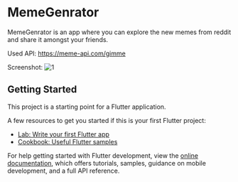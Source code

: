 # MemeGenrator

MemeGenrator is an app where you can explore the new memes from reddit and share it amongst your friends.

Used API:
https://meme-api.com/gimme

Screenshot:
![1](https://user-images.githubusercontent.com/128177210/232280921-7423265b-6be3-444c-8ab1-0cb0dccde03f.png)


## Getting Started

This project is a starting point for a Flutter application.

A few resources to get you started if this is your first Flutter project:

- [Lab: Write your first Flutter app](https://docs.flutter.dev/get-started/codelab)
- [Cookbook: Useful Flutter samples](https://docs.flutter.dev/cookbook)

For help getting started with Flutter development, view the
[online documentation](https://docs.flutter.dev/), which offers tutorials,
samples, guidance on mobile development, and a full API reference.
